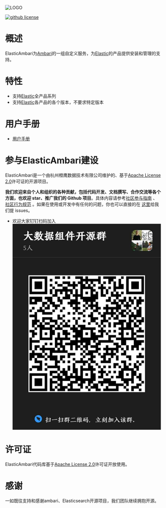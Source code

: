 ![LOGO](https://tva1.sinaimg.cn/mw690/703708dcly1gjw9vsgiz0j20m80gomx2.jpg)

[![github license](https://img.shields.io/badge/license-apache2.0-blue.svg)](https://www.apache.org/licenses/LICENSE-2.0)

# 概述

ElasticAmbari为[Ambari](https://ambari.apache.org/)的一组自定义服务，为[Elastic](https://www.elastic.co/)的产品提供安装和管理的支持。

# 特性

- 支持[Elastic](https://www.elastic.co/)全产品系列
- 支持[Elastic](https://www.elastic.co/)各产品的各个版本，不要求特定版本

# 用户手册

- [用户手册](docs/USER_MANUAL_CN/README.md)

# 参与ElasticAmbari建设

ElasticAmbari是一个由杭州橙鹰数据技术有限公司维护的、基于[Apache License 2.0](https://www.apache.org/licenses/LICENSE-2.0)许可证的开源项目。

**我们欢迎来自个人和组织的各种贡献，包括代码开发、文档撰写、合作交流等各个方面，也欢迎 star、推广我们的 Github 项目**。具体内容请参考[社区参与指南](docs/CONTRIBUTING.md)
、[社区行为规范](docs/CODE_OF_CONDUCT.md)
。如果在使用或开发中有任何的问题，你也可以直接的在 [这里](https://github.com/ChengYingOpenSource/ElasticAmbari/issues/new)给我们提 issues。

* 欢迎大家钉钉扫码加入
  ![开源组件技术交流群](docs/pic/dingding.jpg)

# 许可证

ElasticAmbari代码库基于[Apache License 2.0](https://www.apache.org/licenses/LICENSE-2.0)许可证开放使用。

# 感谢

一如既往支持和感谢ambari、Elasticsearch开源项目，我们团队继续拥抱开源。